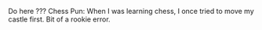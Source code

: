 Do here ???
Chess Pun: When I was learning chess, I once tried to move my castle first.  Bit of a rookie error.
